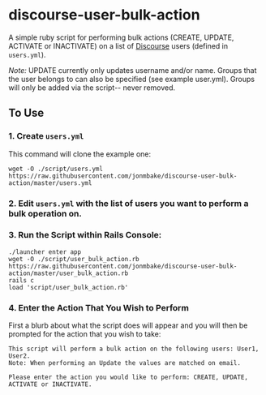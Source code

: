 # discourse-user-bulk-action

A simple ruby script for performing bulk actions (CREATE, UPDATE, ACTIVATE or INACTIVATE) on a list of [Discourse](https://github.com/discourse/discourse) users (defined in `users.yml`).

*Note:* UPDATE currently only updates username and/or name.  Groups that the user belongs to can also be specified (see example user.yml).  Groups will only be added via the script-- never removed.

## To Use

### 1. Create `users.yml`

This command will clone the example one:

```
wget -O ./script/users.yml https://raw.githubusercontent.com/jonmbake/discourse-user-bulk-action/master/users.yml
```

### 2. Edit `users.yml` with the list of users you want to perform a bulk operation on.

### 3. Run the Script within Rails Console:

```
./launcher enter app
wget -O ./script/user_bulk_action.rb https://raw.githubusercontent.com/jonmbake/discourse-user-bulk-action/master/user_bulk_action.rb
rails c
load 'script/user_bulk_action.rb'
```

### 4. Enter the Action That You Wish to Perform

First a blurb about what the script does will appear and you will then be prompted for the action that you wish to take:

```
This script will perform a bulk action on the following users: User1, User2.
Note: When performing an Update the values are matched on email.

Please enter the action you would like to perform: CREATE, UPDATE, ACTIVATE or INACTIVATE.
```
